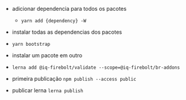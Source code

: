 * adicionar dependencia para todos os pacotes
  - `yarn add {dependency} -W`

* instalar todas as dependencias dos pacotes
- `yarn bootstrap`

* instalar um pacote em outro
- `lerna add @iq-firebolt/validate --scope=@iq-firebolt/br-addons`


* primeira publicação
`npm publish --access public`

* publicar lerna
`lerna publish`